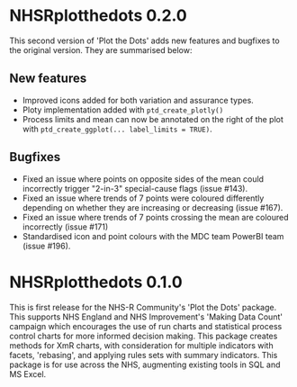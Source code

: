 # NHSRplotthedots 0.2.0

This second version of 'Plot the Dots' adds new features and bugfixes to the original version.  They are summarised below:

## New features
* Improved icons added for both variation and assurance types.
* Ploty implementation added with `ptd_create_plotly()`
* Process limits and mean can now be annotated on the right of the plot with `ptd_create_ggplot(... label_limits = TRUE)`.

## Bugfixes
* Fixed an issue where points on opposite sides of the mean could incorrectly trigger "2-in-3" special-cause flags (issue #143).
* Fixed an issue where trends of 7 points were coloured differently depending on whether they are increasing or decreasing (issue #167).
* Fixed an issue where trends of 7 points crossing the mean are coloured incorrectly (issue #171)
* Standardised icon and point colours with the MDC team PowerBI team (issue #196).

# NHSRplotthedots 0.1.0

This is first release for the NHS-R Community's 'Plot the Dots' package.  This supports NHS England and NHS Improvement's 'Making Data Count' campaign which encourages the use of run charts and statistical process control charts for more informed decision making.  This package creates methods for XmR charts, with consideration for multiple indicators with facets, 'rebasing', and applying rules sets with summary indicators.  This package is for use across the NHS, augmenting existing tools in SQL and MS Excel.
